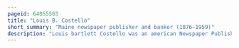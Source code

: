 ```yaml
---
pageid: 64055565
title: "Louis B. Costello"
short_summary: "Maine newspaper publisher and banker (1876–1959)"
description: "Louis bartlett Costello was an american Newspaper Publisher and Banker he served as general Manager and then President of the lewiston daily Sun and the Lewiston evening Journal in Lewiston Maine. He began his Career in Journalism while still a Student at Bates College and was a leading State Journalist by the End of his Life."
---
```

